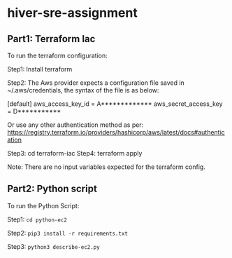 # hiver-sre-assignment

## Part1: Terraform Iac

To run the terraform configuration:

Step1: Install terraform

Step2: The Aws provider expects a configuration file saved in ~/.aws/credentials, the syntax of the file is as below:

[default]
aws_access_key_id = A*************
aws_secret_access_key = D***********

Or use any other authentication method as per: https://registry.terraform.io/providers/hashicorp/aws/latest/docs#authentication

Step3: cd terraform-iac
Step4: terraform apply

Note: There are no input variables expected for the terraform config.


## Part2: Python script

To run the Python Script:

Step1: `cd python-ec2`

Step2: `pip3 install -r requirements.txt`

Step3: `python3 describe-ec2.py`

